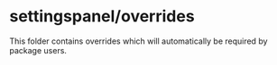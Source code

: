 # settingspanel/overrides

This folder contains overrides which will automatically be required by package users.
